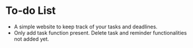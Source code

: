 # To-do List
- A simple website to keep track of your tasks and deadlines.
- Only add task function present. Delete task and reminder functionalities not added yet.
